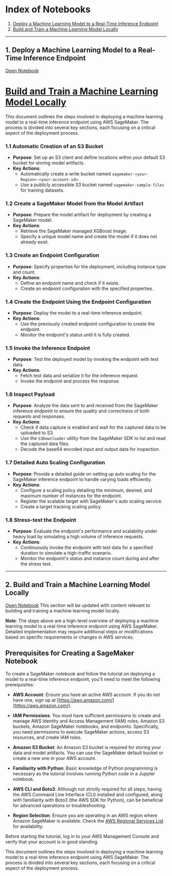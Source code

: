 

# Index of Notebooks

1. [Deploy a Machine Learning Model to a Real-Time Inference Endpoint](#1-deploy-a-machine-learning-model-to-a-real-time-inference-endpoint)
2. [Build and Train a Machine Learning Model Locally](#2-build-and-train-a-machine-learning-model-locally)

---

## 1. Deploy a Machine Learning Model to a Real-Time Inference Endpoint

[Open Notebook](Deploy%20a%20Machine%20Learning%20Model%20to%20a%20Real-Time%20Inference%20Endpoint.ipynb)

# [Build and Train a Machine Learning Model Locally](#file:Build%20and%20Train%20a%20Machine%20Learning%20Model%20Locally.ipynb-context)
This document outlines the steps involved in deploying a machine learning model to a real-time inference endpoint using AWS SageMaker. The process is divided into several key sections, each focusing on a critical aspect of the deployment process.

### 1.1 Automatic Creation of an S3 Bucket

- **Purpose**: Set up an S3 client and define locations within your default S3 bucket for storing model artifacts.
- **Key Actions**:
  - Automatically create a write bucket named `sagemaker-<your-Region>-<your-account-id>`.
  - Use a publicly accessible S3 bucket named `sagemaker-sample-files` for training datasets.

### 1.2 Create a SageMaker Model from the Model Artifact

- **Purpose**: Prepare the model artifact for deployment by creating a SageMaker model.
- **Key Actions**:
  - Retrieve the SageMaker managed XGBoost image.
  - Specify a unique model name and create the model if it does not already exist.

### 1.3 Create an Endpoint Configuration

- **Purpose**: Specify properties for the deployment, including instance type and count.
- **Key Actions**:
  - Define an endpoint name and check if it exists.
  - Create an endpoint configuration with the specified properties.

### 1.4 Create the Endpoint Using the Endpoint Configuration

- **Purpose**: Deploy the model to a real-time inference endpoint.
- **Key Actions**:
  - Use the previously created endpoint configuration to create the endpoint.
  - Monitor the endpoint's status until it is fully created.

### 1.5 Invoke the Inference Endpoint

- **Purpose**: Test the deployed model by invoking the endpoint with test data.
- **Key Actions**:
  - Fetch test data and serialize it for the inference request.
  - Invoke the endpoint and process the response.

### 1.6 Inspect Payload

- **Purpose**: Analyze the data sent to and received from the SageMaker inference endpoint to ensure the quality and correctness of both requests and responses.
- **Key Actions**:
  - Check if data capture is enabled and wait for the captured data to be uploaded to S3.
  - Use the `S3Downloader` utility from the SageMaker SDK to list and read the captured data files.
  - Decode the base64 encoded input and output data for inspection.

### 1.7 Detailed Auto Scaling Configuration

- **Purpose**: Provide a detailed guide on setting up auto scaling for the SageMaker inference endpoint to handle varying loads efficiently.
- **Key Actions**:
  - Configure a scaling policy detailing the minimum, desired, and maximum number of instances for the endpoint.
  - Register the scalable target with SageMaker's auto scaling service.
  - Create a target tracking scaling policy.

### 1.8 Stress-test the Endpoint

- **Purpose**: Evaluate the endpoint's performance and scalability under heavy load by simulating a high volume of inference requests.
- **Key Actions**:
  - Continuously invoke the endpoint with test data for a specified duration to simulate a high-traffic scenario.
  - Monitor the endpoint's status and instance count during and after the stress test.

---

## 2. Build and Train a Machine Learning Model Locally

[Open Notebook](#file:Build%20and%20Train%20a%20Machine%20Learning%20Model%20Locally.ipynb-context)
This section will be updated with content relevant to building and training a machine learning model locally.






**Note**: The steps above are a high-level overview of deploying a machine learning model to a real-time inference endpoint using AWS SageMaker. Detailed implementation may require additional steps or modifications based on specific requirements or changes in AWS services.



## Prerequisites for Creating a SageMaker Notebook

To create a SageMaker notebook and follow the tutorial on deploying a model to a real-time inference endpoint, you'll need to meet the following prerequisites:

- **AWS Account**: Ensure you have an active AWS account. If you do not have one, sign up at [https://aws.amazon.com/](https://aws.amazon.com/).

- **IAM Permissions**: You must have sufficient permissions to create and manage AWS Identity and Access Management (IAM) roles, Amazon S3 buckets, Amazon SageMaker notebooks, and endpoints. Specifically, you need permissions to execute SageMaker actions, access S3 resources, and create IAM roles.

- **Amazon S3 Bucket**: An Amazon S3 bucket is required for storing your data and model artifacts. You can use the SageMaker default bucket or create a new one in your AWS account.

- **Familiarity with Python**: Basic knowledge of Python programming is necessary as the tutorial involves running Python code in a Jupyter notebook.

- **AWS CLI and Boto3**: Although not strictly required for all steps, having the AWS Command Line Interface (CLI) installed and configured, along with familiarity with Boto3 (the AWS SDK for Python), can be beneficial for advanced operations or troubleshooting.

- **Region Selection**: Ensure you are operating in an AWS region where Amazon SageMaker is available. Check the [AWS Regional Services List](https://aws.amazon.com/about-aws/global-infrastructure/regional-product-services/) for availability.

Before starting the tutorial, log in to your AWS Management Console and verify that your account is in good standing.

This document outlines the steps involved in deploying a machine learning model to a real-time inference endpoint using AWS SageMaker. The process is divided into several key sections, each focusing on a critical aspect of the deployment process.